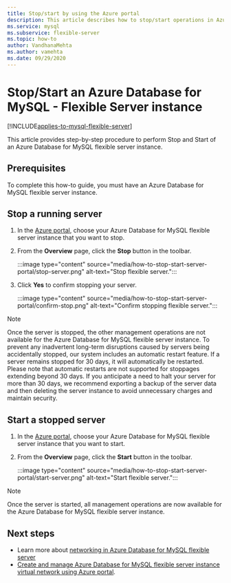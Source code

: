 ```yaml
---
title: Stop/start by using the Azure portal
description: This article describes how to stop/start operations in Azure Database for MySQL - Flexible Server by using the Azure portal.
ms.service: mysql
ms.subservice: flexible-server
ms.topic: how-to
author: VandhanaMehta
ms.author: vamehta
ms.date: 09/29/2020
---
```


# Stop/Start an Azure Database for MySQL - Flexible Server instance

[!INCLUDE[applies-to-mysql-flexible-server](../includes/applies-to-mysql-flexible-server.md)]

This article provides step-by-step procedure to perform Stop and Start of an Azure Database for MySQL flexible server instance.

## Prerequisites

To complete this how-to guide, you must have an Azure Database for MySQL flexible server instance.

## Stop a running server

1.  In the [Azure portal](https://portal.azure.com/), choose your Azure Database for MySQL flexible server instance that you want to stop.

2.  From the **Overview** page, click the **Stop** button in the toolbar.

    :::image type="content" source="media/how-to-stop-start-server-portal/stop-server.png" alt-text="Stop flexible server.":::

3.  Click **Yes** to confirm stopping your server.

    :::image type="content" source="media/how-to-stop-start-server-portal/confirm-stop.png" alt-text="Confirm stopping flexible server.":::

> [!NOTE]
> Once the server is stopped, the other management operations are not available for the Azure Database for MySQL flexible server instance.
> To prevent any inadvertent long-term disruptions caused by servers being accidentally stopped, our system includes an automatic restart feature. If a server remains stopped for 30 days, it will automatically be restarted. Please note that automatic restarts are not supported for stoppages extending beyond 30 days. If you anticipate a need to halt your server for more than 30 days, we recommend exporting a backup of the server data and then deleting the server instance to avoid unnecessary charges and maintain security.

## Start a stopped server

1.  In the [Azure portal](https://portal.azure.com/), choose your Azure Database for MySQL flexible server instance that you want to start.

2.  From the **Overview** page, click the **Start** button in the toolbar.

    :::image type="content" source="media/how-to-stop-start-server-portal/start-server.png" alt-text="Start flexible server.":::

> [!NOTE]
> Once the server is started, all management operations are now available for the Azure Database for MySQL flexible server instance.

## Next steps
- Learn more about [networking in Azure Database for MySQL flexible server](./concepts-networking.md)
- [Create and manage Azure Database for MySQL flexible server instance virtual network using Azure portal](./how-to-manage-virtual-network-portal.md).

